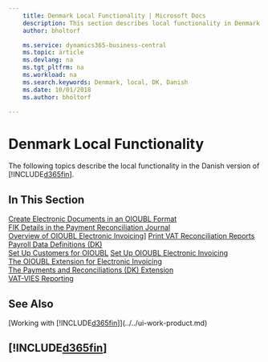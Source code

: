```yaml
---
    title: Denmark Local Functionality | Microsoft Docs
    description: This section describes local functionality in Denmark.
    author: bholtorf

    ms.service: dynamics365-business-central
    ms.topic: article
    ms.devlang: na
    ms.tgt_pltfrm: na
    ms.workload: na
    ms.search.keywords: Denmark, local, DK, Danish
    ms.date: 10/01/2018
    ms.author: bholtorf

---
```

# Denmark Local Functionality
The following topics describe the local functionality in the Danish version of [!INCLUDE[d365fin](../../includes/d365fin_md.md)].  

## In This Section  
[Create Electronic Documents in an OIOUBL Format](how-to-create-electronic-documents-by-using-oioubl.md)  
[FIK Details in the Payment Reconciliation Journal](fik-details-in-the-payment-reconciliation-journal.md)  
[Overview of OIOUBL Electronic Invoicing](oioubl-electronic-invoicing-overview.md)]
[Print VAT Reconciliation Reports](how-to-print-vat-reconciliation-reports.md)  
[Payroll Data Definitions (DK)](ui-extensions-payroll-data-definitions-dk.md)  
[Set Up Customers for OIOUBL](how-to-set-up-customers-for-oioubl.md)
[Set Up OIOUBL Electronic Invoicing](how-to-set-up-oioubl.md)  
[The OIOUBL Extension for Electronic Invoicing](ui-extensions-oioubl.md)  
[The Payments and Reconciliations (DK) Extension](../ui-extensions-payments-reconciliation-formats-dk.md)  
[VAT-VIES Reporting](vat-vies-reporting.md) 

## See Also
[Working with [!INCLUDE[d365fin](../../includes/d365fin_md.md)]](../../ui-work-product.md)   

## [!INCLUDE[d365fin](../../includes/free_trial_md.md)]  
